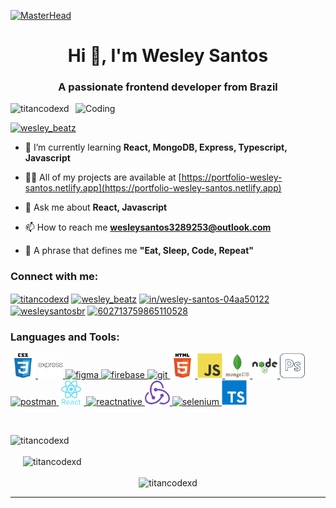 [![MasterHead](https://user-images.githubusercontent.com/74038190/241765440-80728820-e06b-4f96-9c9e-9df46f0cc0a5.gif)](https://portfolio-wesley-santos.netlify.app)
<h1 align="center">Hi 👋, I'm Wesley Santos</h1>
<h3 align="center">A passionate frontend developer from Brazil</h3>
<img align="right" alt="Coding" width="400" src="https://i.giphy.com/qgQUggAC3Pfv687qPC.gif">
<p align="left"> <img src="https://komarev.com/ghpvc/?username=titancodexd&label=Profile%20views&color=0e75b6&style=flat" alt="titancodexd" /> </p>

<p align="left"> <a href="https://twitter.com/wesley_beatz" target="blank"><img src="https://img.shields.io/twitter/follow/wesley_beatz?logo=twitter&style=for-the-badge" alt="wesley_beatz" /></a> </p>

- 🌱 I’m currently learning **React, MongoDB, Express, Typescript, Javascript**

- 👨‍💻 All of my projects are available at [https://portfolio-wesley-santos.netlify.app](https://portfolio-wesley-santos.netlify.app)

- 💬 Ask me about **React, Javascript**

- 📫 How to reach me **wesleysantos3289253@outlook.com**

- 💭 A phrase that defines me **"Eat, Sleep, Code, Repeat"**

<h3 align="left">Connect with me:</h3>
<p align="left">
<a href="https://codepen.io/titancodexd" target="blank"><img align="center" src="https://raw.githubusercontent.com/rahuldkjain/github-profile-readme-generator/master/src/images/icons/Social/codepen.svg" alt="titancodexd" height="30" width="40" /></a>
<a href="https://twitter.com/wesley_beatz" target="blank"><img align="center" src="https://raw.githubusercontent.com/rahuldkjain/github-profile-readme-generator/master/src/images/icons/Social/twitter.svg" alt="wesley_beatz" height="30" width="40" /></a>
<a href="https://linkedin.com/in/in/wesley-santos-04aa50122" target="blank"><img align="center" src="https://raw.githubusercontent.com/rahuldkjain/github-profile-readme-generator/master/src/images/icons/Social/linked-in-alt.svg" alt="in/wesley-santos-04aa50122" height="30" width="40" /></a>
<a href="https://instagram.com/wesleysantosbr" target="blank"><img align="center" src="https://raw.githubusercontent.com/rahuldkjain/github-profile-readme-generator/master/src/images/icons/Social/instagram.svg" alt="wesleysantosbr" height="30" width="40" /></a>
<a href="https://discord.com/users/wesleyxd#0000" target="blank"><img align="center" src="https://raw.githubusercontent.com/rahuldkjain/github-profile-readme-generator/master/src/images/icons/Social/discord.svg" alt="602713759865110528" height="30" width="40" /></a>
</p>

<h3 align="left">Languages and Tools:</h3>
<p align="left"> <a href="https://www.w3schools.com/css/" target="_blank" rel="noreferrer"> <img src="https://raw.githubusercontent.com/devicons/devicon/master/icons/css3/css3-original-wordmark.svg" alt="css3" width="40" height="40"/> </a> <a href="https://expressjs.com" target="_blank" rel="noreferrer"> <img src="https://raw.githubusercontent.com/devicons/devicon/master/icons/express/express-original-wordmark.svg" alt="express" width="40" height="40"/> </a> <a href="https://www.figma.com/" target="_blank" rel="noreferrer"> <img src="https://www.vectorlogo.zone/logos/figma/figma-icon.svg" alt="figma" width="40" height="40"/> </a> <a href="https://firebase.google.com/" target="_blank" rel="noreferrer"> <img src="https://www.vectorlogo.zone/logos/firebase/firebase-icon.svg" alt="firebase" width="40" height="40"/> </a> <a href="https://git-scm.com/" target="_blank" rel="noreferrer"> <img src="https://www.vectorlogo.zone/logos/git-scm/git-scm-icon.svg" alt="git" width="40" height="40"/> </a> <a href="https://www.w3.org/html/" target="_blank" rel="noreferrer"> <img src="https://raw.githubusercontent.com/devicons/devicon/master/icons/html5/html5-original-wordmark.svg" alt="html5" width="40" height="40"/> </a> <a href="https://developer.mozilla.org/en-US/docs/Web/JavaScript" target="_blank" rel="noreferrer"> <img src="https://raw.githubusercontent.com/devicons/devicon/master/icons/javascript/javascript-original.svg" alt="javascript" width="40" height="40"/> </a> <a href="https://www.mongodb.com/" target="_blank" rel="noreferrer"> <img src="https://raw.githubusercontent.com/devicons/devicon/master/icons/mongodb/mongodb-original-wordmark.svg" alt="mongodb" width="40" height="40"/> </a> <a href="https://nodejs.org" target="_blank" rel="noreferrer"> <img src="https://raw.githubusercontent.com/devicons/devicon/master/icons/nodejs/nodejs-original-wordmark.svg" alt="nodejs" width="40" height="40"/> </a> <a href="https://www.photoshop.com/en" target="_blank" rel="noreferrer"> <img src="https://raw.githubusercontent.com/devicons/devicon/master/icons/photoshop/photoshop-line.svg" alt="photoshop" width="40" height="40"/> </a> <a href="https://postman.com" target="_blank" rel="noreferrer"> <img src="https://www.vectorlogo.zone/logos/getpostman/getpostman-icon.svg" alt="postman" width="40" height="40"/> </a> <a href="https://reactjs.org/" target="_blank" rel="noreferrer"> <img src="https://raw.githubusercontent.com/devicons/devicon/master/icons/react/react-original-wordmark.svg" alt="react" width="40" height="40"/> </a> <a href="https://reactnative.dev/" target="_blank" rel="noreferrer"> <img src="https://reactnative.dev/img/header_logo.svg" alt="reactnative" width="40" height="40"/> </a> <a href="https://redux.js.org" target="_blank" rel="noreferrer"> <img src="https://raw.githubusercontent.com/devicons/devicon/master/icons/redux/redux-original.svg" alt="redux" width="40" height="40"/> </a> <a href="https://www.selenium.dev" target="_blank" rel="noreferrer"> <img src="https://raw.githubusercontent.com/detain/svg-logos/780f25886640cef088af994181646db2f6b1a3f8/svg/selenium-logo.svg" alt="selenium" width="40" height="40"/> </a> <a href="https://www.typescriptlang.org/" target="_blank" rel="noreferrer"> <img src="https://raw.githubusercontent.com/devicons/devicon/master/icons/typescript/typescript-original.svg" alt="typescript" width="40" height="40"/> </a> </p>

<br>

<div style="display: inline-block;">
    <p style="margin-bottom: 0;">
        <img align="right" width = "350" src="https://github-readme-streak-stats.herokuapp.com/?user=titancodexd&theme=dark" alt="titancodexd" />
    </p>
</div>
  
<div style="display: inline-block; margin-left: 20px;">
    <p style="margin-bottom: 0;">
        <img align="left" width = "350" src="https://github-readme-stats.vercel.app/api?username=titancodexd&show_icons=true&theme=dark&locale=en" alt="titancodexd" />
    </p>
</div>


<p align = "center"><img width = "300" src="https://github-readme-stats.vercel.app/api/top-langs?username=titancodexd&show_icons=true&theme=dark&locale=en&layout=compact" alt="titancodexd" /></p>

<hr>




